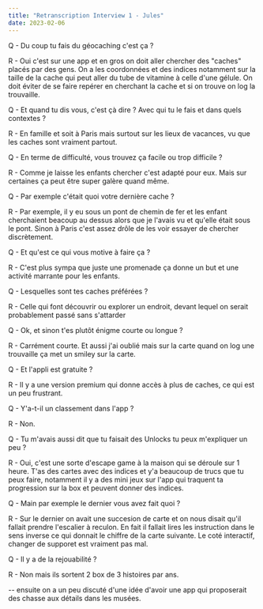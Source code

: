 ```yaml
---
title: "Retranscription Interview 1 - Jules"
date: 2023-02-06
---
```


Q - Du coup tu fais du géocaching c'est ça ?

R - Oui c'est sur une app et en gros on doit aller chercher des "caches" placés par des gens. On a les coordonnées et des indices notamment sur la taille de la cache qui peut aller du tube de vitamine à celle d'une gélule. On doit éviter de se faire repérer en cherchant la cache et si on trouve on log la trouvaille.

Q - Et quand tu dis vous, c'est çà dire ? Avec qui tu le fais et dans quels contextes ?

R - En famille et soit à Paris mais surtout sur les lieux de vacances, vu que les caches sont vraiment partout.

Q - En terme de difficulté, vous trouvez ça facile ou trop difficile ?

R - Comme je laisse les enfants chercher c'est adapté pour eux. Mais sur certaines ça peut être super galère quand même.

Q - Par exemple c'était quoi votre dernière cache ?

R - Par exemple, il y eu sous un pont de chemin de fer et les enfant cherchaient beacoup au dessus alors que je l'avais vu et qu'elle était sous le pont. Sinon à Paris c'est assez drôle de les voir essayer de chercher discrètement.

Q - Et qu'est ce qui vous motive à faire ça ?

R - C'est plus sympa que juste une promenade ça donne un but et une activité marrante pour les enfants.

Q - Lesquelles sont tes caches préférées ?

R - Celle qui font découvrir ou explorer un endroit, devant lequel on serait probablement passé sans s'attarder

Q - Ok, et sinon t'es plutôt énigme courte ou longue ?

R - Carrément courte. Et aussi j'ai oublié mais sur la carte quand on log une trouvaille ça met un smiley sur la carte.

Q - Et l'appli est gratuite ?

R - Il y a une version premium qui donne accès à plus de caches, ce qui est un peu frustrant.

Q - Y'a-t-il un classement dans l'app ?

R - Non.

Q - Tu m'avais aussi dit que tu faisait des Unlocks tu peux m'expliquer un peu ?

R - Oui, c'est une sorte d'escape game à la maison qui se déroule sur 1 heure. T'as des cartes avec des indices et y'a beaucoup de trucs que tu peux faire, notamment il y a des mini jeux sur l'app qui traquent ta progression sur la box et peuvent donner des indices.

Q - Main par exemple le dernier vous avez fait quoi ?

R - Sur le dernier on avait une succesion de carte et on nous disait qu'il fallait prendre l'escalier à reculon. En fait il fallait lires les instruction dans le sens inverse ce qui donnait le chiffre de la carte suivante. Le coté interactif, changer de supporet est vraiment pas mal.

Q - Il y a de la rejouabilité ?

R - Non mais ils sortent 2 box de 3 histoires par ans.

-- ensuite on a un peu discuté d'une idée d'avoir une app qui proposerait des chasse aux détails dans les musées.
